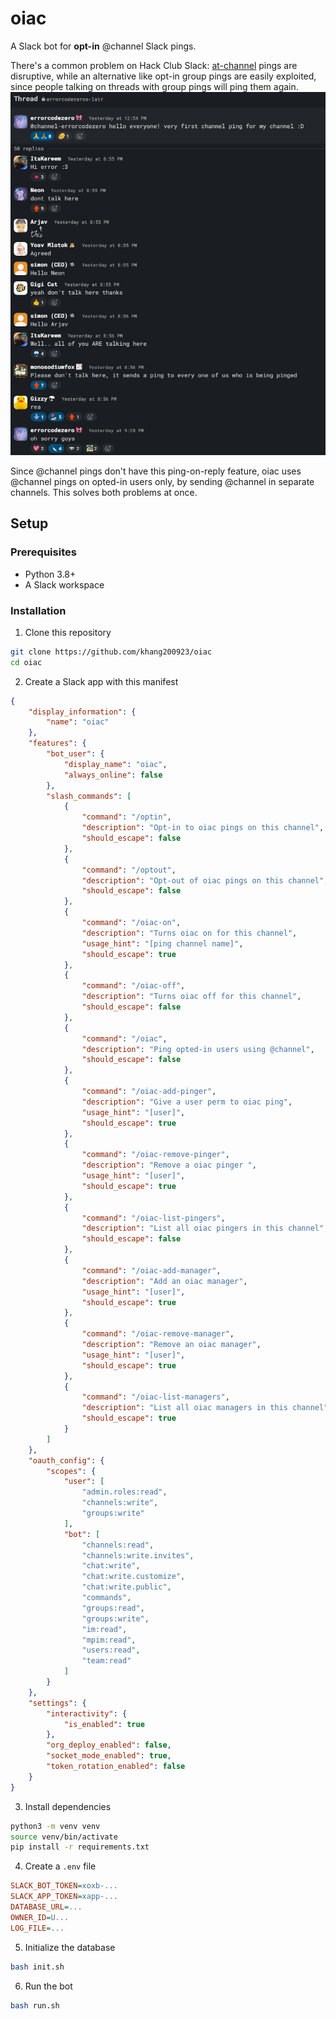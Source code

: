 # oiac
A Slack bot for **opt-in** @channel Slack pings.

There's a common problem on Hack Club Slack: [at-channel](https://github.com/SkyfallWasTaken/at-channel) pings are disruptive, while an alternative like opt-in group pings are easily exploited, since people talking on threads with group pings will ping them again.
![image of group ping and peeps being annoying on slack](example.png)

Since @channel pings don't have this ping-on-reply feature, oiac uses @channel pings on opted-in users only, by sending @channel in separate channels. This solves both problems at once.

## Setup

### Prerequisites

- Python 3.8+
- A Slack workspace

### Installation

1. Clone this repository

```bash
git clone https://github.com/khang200923/oiac
cd oiac
```

2. Create a Slack app with this manifest

```json
{
    "display_information": {
        "name": "oiac"
    },
    "features": {
        "bot_user": {
            "display_name": "oiac",
            "always_online": false
        },
        "slash_commands": [
            {
                "command": "/optin",
                "description": "Opt-in to oiac pings on this channel",
                "should_escape": false
            },
            {
                "command": "/optout",
                "description": "Opt-out of oiac pings on this channel",
                "should_escape": false
            },
            {
                "command": "/oiac-on",
                "description": "Turns oiac on for this channel",
                "usage_hint": "[ping channel name]",
                "should_escape": true
            },
            {
                "command": "/oiac-off",
                "description": "Turns oiac off for this channel",
                "should_escape": false
            },
            {
                "command": "/oiac",
                "description": "Ping opted-in users using @channel",
                "should_escape": false
            },
            {
                "command": "/oiac-add-pinger",
                "description": "Give a user perm to oiac ping",
                "usage_hint": "[user]",
                "should_escape": true
            },
            {
                "command": "/oiac-remove-pinger",
                "description": "Remove a oiac pinger ",
                "usage_hint": "[user]",
                "should_escape": true
            },
            {
                "command": "/oiac-list-pingers",
                "description": "List all oiac pingers in this channel",
                "should_escape": false
            },
            {
                "command": "/oiac-add-manager",
                "description": "Add an oiac manager",
                "usage_hint": "[user]",
                "should_escape": true
            },
            {
                "command": "/oiac-remove-manager",
                "description": "Remove an oiac manager",
                "usage_hint": "[user]",
                "should_escape": true
            },
            {
                "command": "/oiac-list-managers",
                "description": "List all oiac managers in this channel",
                "should_escape": true
            }
        ]
    },
    "oauth_config": {
        "scopes": {
            "user": [
                "admin.roles:read",
                "channels:write",
                "groups:write"
            ],
            "bot": [
                "channels:read",
                "channels:write.invites",
                "chat:write",
                "chat:write.customize",
                "chat:write.public",
                "commands",
                "groups:read",
                "groups:write",
                "im:read",
                "mpim:read",
                "users:read",
                "team:read"
            ]
        }
    },
    "settings": {
        "interactivity": {
            "is_enabled": true
        },
        "org_deploy_enabled": false,
        "socket_mode_enabled": true,
        "token_rotation_enabled": false
    }
}
```

3. Install dependencies

```bash
python3 -m venv venv
source venv/bin/activate
pip install -r requirements.txt
```

4. Create a `.env` file

```ini
SLACK_BOT_TOKEN=xoxb-...
SLACK_APP_TOKEN=xapp-...
DATABASE_URL=...
OWNER_ID=U...
LOG_FILE=...
```

5. Initialize the database

```bash
bash init.sh
```

6. Run the bot

```bash
bash run.sh
```